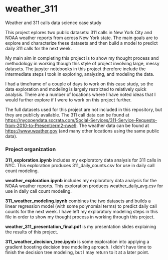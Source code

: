 # weather_311
Weather and 311 calls data science case study

This project eplores two public datasets: 311 calls in New York City and NOAA weather reports from across New York state. The main goals are
to explore and characterize these datasets and then build a model to predict daily 311 calls for the next week.

My main aim in completing this project is to show my thought process and methodology in working though this style of project involving
large, messy datasets. The jupyter notebooks in this project therefore include the intermediate steps I took in exploring, analyzing,
and modeling the data.

I had a timeframe of a couple of days to work on this case study, so the data exploration and modeling is largely restricted to
relatively quick analysis. There are a number of locations where I have noted ideas that I would further explore if I were to
work on this project further.

The full datasets used for this project are not included in this repository, but they are publicly available. The 311 call data can be found
at https://nycopendata.socrata.com/Social-Services/311-Service-Requests-from-2010-to-Present/erm2-nwe9. The weather data can be found at
https://www.weather.gov (and many other locations using the same public data).

### Project organization

**311_exploration.ipynb** includes my exploratory data analysis for 311 calls in NYC. This exploration produces 311_daily_counts.csv for use in
daily call count modeling.

**weather_exploration.ipynb** includes my exploratory data analysis for the NOAA weather reports. This exploration produces weather_daily_avg.csv
for use in daily call count modeling.

**311_weather_modeling.ipynb** combines the two datasets and builds a linear regression model (with some polynomial terms) to predict
daily call counts for the next week. I have left my exploratory modeling steps in this file in order to show my thought process in working
through this project.

**weather_311_presentation_final.pdf** is my presentation slides explaining the results of this project.

**311_weather_decision_tree.ipynb** is some exploration into applying a gradient boosting decision tree modeling aproach. I didn't have time to
finish the decision tree modeling, but I may return to it at a later point.
